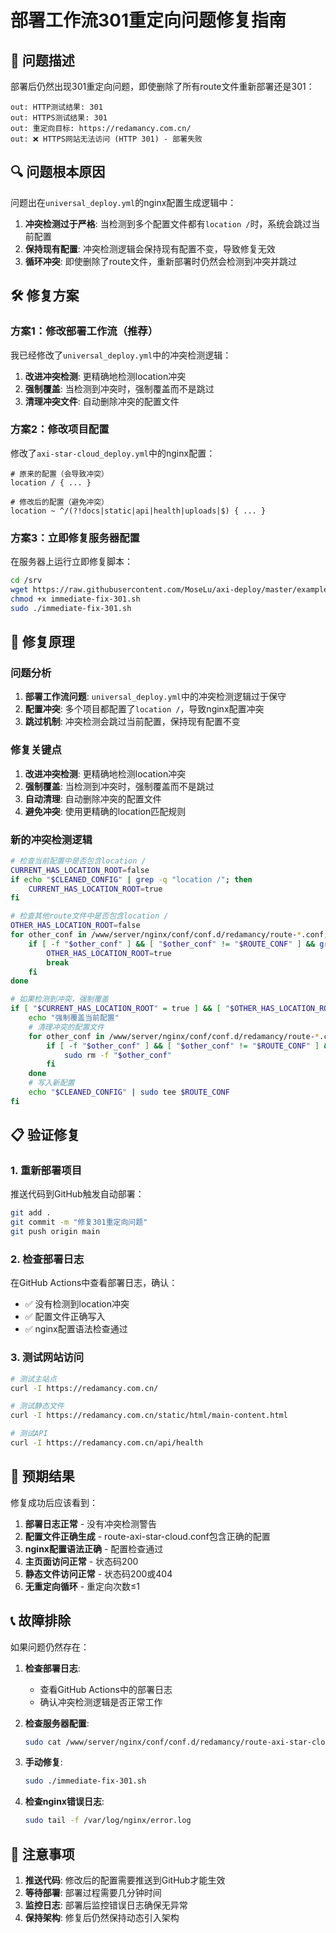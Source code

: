# 部署工作流301重定向问题修复指南

## 🚨 问题描述

部署后仍然出现301重定向问题，即使删除了所有route文件重新部署还是301：

```
out: HTTP测试结果: 301
out: HTTPS测试结果: 301
out: 重定向目标: https://redamancy.com.cn/
out: ❌ HTTPS网站无法访问 (HTTP 301) - 部署失败
```

## 🔍 问题根本原因

问题出在`universal_deploy.yml`的nginx配置生成逻辑中：

1. **冲突检测过于严格**: 当检测到多个配置文件都有`location /`时，系统会跳过当前配置
2. **保持现有配置**: 冲突检测逻辑会保持现有配置不变，导致修复无效
3. **循环冲突**: 即使删除了route文件，重新部署时仍然会检测到冲突并跳过

## 🛠️ 修复方案

### 方案1：修改部署工作流（推荐）

我已经修改了`universal_deploy.yml`中的冲突检测逻辑：

1. **改进冲突检测**: 更精确地检测location冲突
2. **强制覆盖**: 当检测到冲突时，强制覆盖而不是跳过
3. **清理冲突文件**: 自动删除冲突的配置文件

### 方案2：修改项目配置

修改了`axi-star-cloud_deploy.yml`中的nginx配置：

```nginx
# 原来的配置（会导致冲突）
location / { ... }

# 修改后的配置（避免冲突）
location ~ ^/(?!docs|static|api|health|uploads|$) { ... }
```

### 方案3：立即修复服务器配置

在服务器上运行立即修复脚本：

```bash
cd /srv
wget https://raw.githubusercontent.com/MoseLu/axi-deploy/master/examples/configs/immediate-fix-301.sh
chmod +x immediate-fix-301.sh
sudo ./immediate-fix-301.sh
```

## 🔧 修复原理

### 问题分析

1. **部署工作流问题**: `universal_deploy.yml`中的冲突检测逻辑过于保守
2. **配置冲突**: 多个项目都配置了`location /`，导致nginx配置冲突
3. **跳过机制**: 冲突检测会跳过当前配置，保持现有配置不变

### 修复关键点

1. **改进冲突检测**: 更精确地检测location冲突
2. **强制覆盖**: 当检测到冲突时，强制覆盖而不是跳过
3. **自动清理**: 自动删除冲突的配置文件
4. **避免冲突**: 使用更精确的location匹配规则

### 新的冲突检测逻辑

```bash
# 检查当前配置中是否包含location /
CURRENT_HAS_LOCATION_ROOT=false
if echo "$CLEANED_CONFIG" | grep -q "location /"; then
    CURRENT_HAS_LOCATION_ROOT=true
fi

# 检查其他route文件中是否包含location /
OTHER_HAS_LOCATION_ROOT=false
for other_conf in /www/server/nginx/conf/conf.d/redamancy/route-*.conf; do
    if [ -f "$other_conf" ] && [ "$other_conf" != "$ROUTE_CONF" ] && grep -q "location /" "$other_conf"; then
        OTHER_HAS_LOCATION_ROOT=true
        break
    fi
done

# 如果检测到冲突，强制覆盖
if [ "$CURRENT_HAS_LOCATION_ROOT" = true ] && [ "$OTHER_HAS_LOCATION_ROOT" = true ]; then
    echo "强制覆盖当前配置"
    # 清理冲突的配置文件
    for other_conf in /www/server/nginx/conf/conf.d/redamancy/route-*.conf; do
        if [ -f "$other_conf" ] && [ "$other_conf" != "$ROUTE_CONF" ] && grep -q "location /" "$other_conf"; then
            sudo rm -f "$other_conf"
        fi
    done
    # 写入新配置
    echo "$CLEANED_CONFIG" | sudo tee $ROUTE_CONF
fi
```

## 📋 验证修复

### 1. 重新部署项目

推送代码到GitHub触发自动部署：

```bash
git add .
git commit -m "修复301重定向问题"
git push origin main
```

### 2. 检查部署日志

在GitHub Actions中查看部署日志，确认：

- ✅ 没有检测到location冲突
- ✅ 配置文件正确写入
- ✅ nginx配置语法检查通过

### 3. 测试网站访问

```bash
# 测试主站点
curl -I https://redamancy.com.cn/

# 测试静态文件
curl -I https://redamancy.com.cn/static/html/main-content.html

# 测试API
curl -I https://redamancy.com.cn/api/health
```

## 🎯 预期结果

修复成功后应该看到：

1. **部署日志正常** - 没有冲突检测警告
2. **配置文件正确生成** - route-axi-star-cloud.conf包含正确的配置
3. **nginx配置语法正确** - 配置检查通过
4. **主页面访问正常** - 状态码200
5. **静态文件访问正常** - 状态码200或404
6. **无重定向循环** - 重定向次数≤1

## 📞 故障排除

如果问题仍然存在：

1. **检查部署日志**:
   - 查看GitHub Actions中的部署日志
   - 确认冲突检测逻辑是否正常工作

2. **检查服务器配置**:
   ```bash
   sudo cat /www/server/nginx/conf/conf.d/redamancy/route-axi-star-cloud.conf
   ```

3. **手动修复**:
   ```bash
   sudo ./immediate-fix-301.sh
   ```

4. **检查nginx错误日志**:
   ```bash
   sudo tail -f /var/log/nginx/error.log
   ```

## 📝 注意事项

1. **推送代码**: 修改后的配置需要推送到GitHub才能生效
2. **等待部署**: 部署过程需要几分钟时间
3. **监控日志**: 部署后监控错误日志确保无异常
4. **保持架构**: 修复后仍然保持动态引入架构
